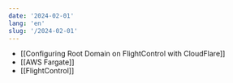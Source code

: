```yaml
---
date: '2024-02-01'
lang: 'en'
slug: '/2024-02-01'
---
```


- [[Configuring Root Domain on FlightControl with CloudFlare]]
- [[AWS Fargate]]
- [[FlightControl]]